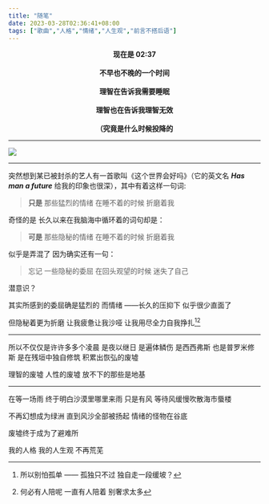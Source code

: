 ```yaml
---
title: "随笔"
date: 2023-03-28T02:36:41+08:00
tags: ["歌曲","人格","情绪","人生观","前言不搭后语"]
---
```

<strong>
<center>
现在是 02:37 
<br><br>
不早也不晚的一个时间
<br><br>
理智在告诉我需要睡眠 
<br><br>
理智也在告诉我理智无效
<br><br>
（究竟是什么时候投降的
</center>
</strong>

---

![](https://cdn.jsdelivr.net/gh/AlexLiu2022/resources/img/album-pic.jpeg)


---

突然想到某已被封杀的艺人有一首歌叫《这个世界会好吗》（它的英文名 ***Has man a future*** 给我的印象也很深），其中有着这样一句词:

>**只是** 那些猛烈的情绪 在睡不着的时候 折磨着我   

奇怪的是 长久以来在我脑海中循环着的词句却是：

>**可是** 那些隐秘的情绪 在睡不着的时候 折磨着我 

似乎是弄混了 因为确实还有一句：

> 忘记 一些隐秘的委屈 在回头观望的时候 迷失了自己

潜意识？

其实所感到的委屈确是猛烈的 而情绪 ——长久的压抑下 似乎很少直面了

但隐秘着更为折磨 让我疲惫让我沙哑 让我用尽全力自我挣扎[^1][^2]

---

所以不仅仅是许许多多个凌晨  是夜以继日 是遍体鳞伤  是西西弗斯 也是普罗米修斯
是在残垣中独自修筑 积累出恢弘的废墟


理智的废墟 人性的废墟 放不下的那些是地基

---

在等一场雨 终于明白沙漠里哪里来雨 只是有风 等待风缓慢吹散海市蜃楼

不再幻想成为绿洲 直到风沙全部被扬起 情绪的怪物在谷底

废墟终于成为了避难所

我的人格 我的人生观 不再荒芜

[^1]: 所以别怕孤单 —— 孤独只不过 独自走一段缓坡？
[^2]:何必有人陪呢 一直有人陪着 别奢求太多